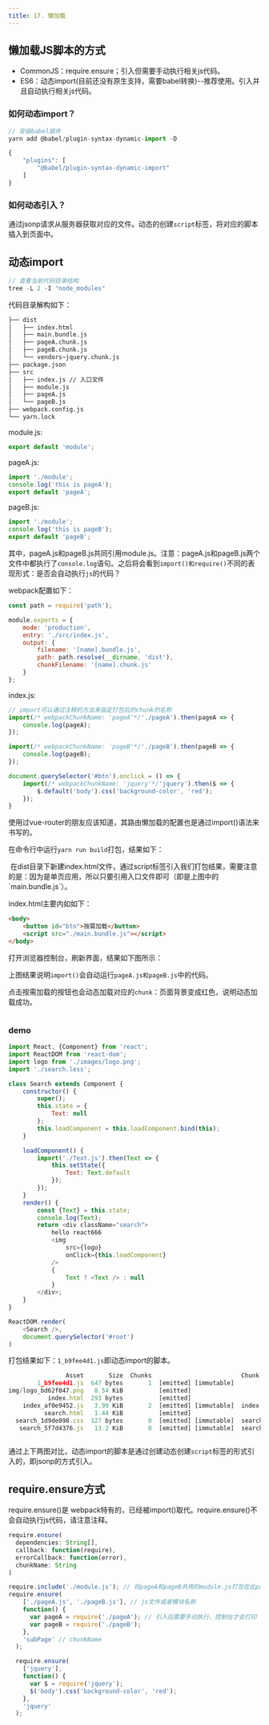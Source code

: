 ```yaml
---
title: 17. 懒加载
---
```

## 懒加载JS脚本的方式
* CommonJS：require.ensure；引入但需要手动执行相关js代码。
* ES6：动态import(目前还没有原生支持，需要babel转换)--推荐使用。引入并且自动执行相关js代码。

### 如何动态import？
```js
// 安装babel插件
yarn add @babel/plugin-syntax-dynamic-import -D
```
```js
{
    "plugins": [
        "@babel/plugin-syntax-dynamic-import"
    ]
}
```
### 如何动态引入？
通过jsonp请求从服务器获取对应的文件。动态的创建`script`标签，将对应的脚本插入到页面中。
## 动态import
```js
// 查看当前代码目录结构
tree -L 2 -I "node_modules"
```

代码目录解构如下：
```bash
├── dist
│   ├── index.html
│   ├── main.bundle.js
│   ├── pageA.chunk.js
│   ├── pageB.chunk.js
│   └── vendors~jquery.chunk.js
├── package.json
├── src
│   ├── index.js // 入口文件
│   ├── module.js
│   ├── pageA.js
│   └── pageB.js
├── webpack.config.js
└── yarn.lock
```

module.js:
```js
export default 'module';
```
pageA.js:
```js
import './module';
console.log('this is pageA');
export default 'pageA';
```
pageB.js:
```js
import './module';
console.log('this is pageB');
export default 'pageB';
```
其中，pageA.js和pageB.js共同引用module.js。注意：pageA.js和pageB.js两个文件中都执行了`console.log`语句。之后将会看到`import()和require()`不同的表现形式：是否会自动执行`js`的代码？

webpack配置如下：
```js
const path = require('path');

module.exports = {
    mode: 'production',
    entry: './src/index.js',
    output: {
        filename: '[name].bundle.js',
        path: path.resolve(__dirname, 'dist'),
        chunkFilename: '[name].chunk.js'
    }
};
```
index.js:
```js
// import可以通过注释的方法来指定打包后的chunk的名称
import(/* webpackChunkName: 'pageA'*/'./pageA').then(pageA => {
    console.log(pageA);
});

import(/* webpackChunkName: 'pageB'*/'./pageB').then(pageB => {
    console.log(pageB);
});

document.querySelector('#btn').onclick = () => {
    import(/* webpackChunkName: 'jquery'*/'jquery').then($ => {
        $.default('body').css('background-color', 'red');
    });
}
```
使用过vue-router的朋友应该知道，其路由懒加载的配置也是通过import()语法来书写的。

在命令行中运行`yarn run build`打包，结果如下：

<img :src="$withBase('/webpack4/import.png')" alt="">
在dist目录下新建index.html文件，通过script标签引入我们打包结果，需要注意的是：因为是单页应用，所以只要引用入口文件即可（即是上图中的`main.bundle.js`）。

index.html主要内如如下：
```html
<body>
    <button id="btn">按需加载</button>
    <script src="./main.bundle.js"></script>
</body>
```
打开浏览器控制台，刷新界面，结果如下图所示：
<img :src="$withBase('/webpack4/import2.png')" alt="">

上图结果说明`import()`会自动运行`pageA.js和pageB.js`中的代码。

点击按需加载的按钮也会动态加载对应的`chunk`：页面背景变成红色，说明动态加载成功。

<img :src="$withBase('/webpack4/import3.png')" alt="">

### demo
```js
import React, {Component} from 'react';
import ReactDOM from 'react-dom';
import logo from './images/logo.png';
import './search.less';

class Search extends Component {
    constructor() {
        super();
        this.state = {
            Text: null
        };
        this.loadComponent = this.loadComponent.bind(this);
    }

    loadComponent() {
        import('./Text.js').then(Text => {
            this.setState({
                Text: Text.default
            });
        });
    }
    render() {
        const {Text} = this.state;
        console.log(Text);
        return <div className="search">
            hello react666
            <img
                src={logo}
                onClick={this.loadComponent}
            />
            {
                Text ? <Text /> : null
            }
        </div>;
    }
}

ReactDOM.render(
    <Search />,
    document.querySelector('#root')
)
```
打包结果如下：`1_b9fee4d1.js`即动态import的脚本。
```js
                Asset       Size  Chunks                         Chunk Names
        1_b9fee4d1.js  647 bytes       1  [emitted] [immutable]
img/logo_bd62f047.png   8.54 KiB          [emitted]
           index.html  293 bytes          [emitted]
    index_af0e9452.js   3.99 KiB       2  [emitted] [immutable]  index
          search.html   1.44 KiB          [emitted]
  search_1d9de098.css  127 bytes       0  [emitted] [immutable]  search
   search_5f7d4376.js   13.2 KiB       0  [emitted] [immutable]  search
```
<img :src="$withBase('/webpack4/dynamic-import.png')" alt="">

通过上下两图对比，动态import的脚本是通过创建动态创建`script`标签的形式引入的，即jsonp的方式引入。
<img :src="$withBase('/webpack4/dynamic-import2.png')" alt="">
## require.ensure方式
require.ensure()是 webpack特有的，已经被import()取代。require.ensure()不会自动执行js代码，请注意注释。
```js
require.ensure(
  dependencies: String[],
  callback: function(require),
  errorCallback: function(error),
  chunkName: String
)
```
```js
require.include('./module.js'); // 将pageA和pageB共用的module.js打包在此page中
require.ensure(
    ['./pageA.js', './pageB.js'], // js文件或者模块名称
    function() {
      var pageA = require('./pageA'); // 引入后需要手动执行，控制台才会打印
      var pageB = require('./pageB');
    },
    'subPage' // chunkName
  );

  require.ensure(
    ['jquery'],
    function() {
      var $ = require('jquery');
      $('body').css('background-color', 'red');
    },
    'jquery'
  );
```
